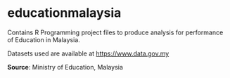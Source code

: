 # educationmalaysia
Contains R Programming project files to produce analysis for performance of Education in Malaysia.

Datasets used are available at <https://www.data.gov.my>

**Source**: Ministry of Education, Malaysia

